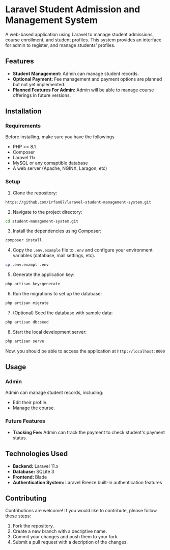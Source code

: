 # Laravel Student Admission and Management System

A web-based application using Laravel to manage student admissions, course enrollment, and student profiles. This system provides an interface for admin to register, and manage students' profiles.

## Features

-   <b>Student Management:</b> Admin can manage student records.
-   <b>Optional Payment: </b> Fee management and payment options are planned but not yet implemented.
-   <b>Planned Features For Admin: </b> Admin will be able to manage course offerings in future versions.

## Installation

### Requirements

Before installing, make sure you have the followings

-   PHP >= 8.1
-   Composer
-   Laravel 11x
-   MySQL or any comaptible database
-   A web server (Apache, NGINX, Laragon, etc)

### Setup

1. Clone the repository:

```bash
https://github.com/irfan87/laravel-student-management-system.git
```

2. Navigate to the project directory:

```bash
cd student-management-system.git
```

3. Install the dependencies using Composer:

```bash
composer install
```

4. Copy the `.env.example` file to `.env` and configure your environment variables (database, mail settings, etc).

```bash
cp .env.exampl .env
```

5. Generate the application key:

```bash
php artisan key:generate
```

6. Run the migrations to set up the database:

```bash
php artisan migrate
```

7. (Optional) Seed the database with sample data:

```bash
php artisan db:seed
```

8. Start the local development server:

```bash
php artisan serve
```

Now, you should be able to access the application at `http://localhost:8000`

## Usage

### Admin

Admin can manage student records, including:

-   Edit their profile.
-   Manage the course.

### Future Features

-   <b>Tracking Fee: </b> Admin can track the payment to check student's payment status.

## Technologies Used

-   <b>Backend:</b> Laravel 11.x
-   <b>Database:</b> SQLite 3
-   <b>Frontend: </b> Blade
-   <b>Authentication System: </b> Laravel Breeze built-in authentication features

## Contributing

Contributions are welcome! If you would like to contribute, please follow these steps:

1. Fork the repository.
2. Create a new branch with a decriptive name.
3. Commit your changes and push them to your fork.
4. Submit a pull request with a decription of the changes.
